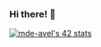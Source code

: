 ### Hi there! 👋

[![mde-avel's 42 stats](https://badge42.vercel.app/api/v2/clkwlpur9016408l3w4zzl7kc/stats?cursusId=21&coalitionId=291)](https://github.com/JaeSeoKim/badge42)

<!--



Here are some ideas to get you started:

- 🔭 I’m currently working on ...
- 🌱 I’m currently learning ...
- 👯 I’m looking to collaborate on ...
- 🤔 I’m looking for help with ...
- 💬 Ask me about ...
- 📫 How to reach me: ...
- 😄 Pronouns: ...
- ⚡ Fun fact: ...
-->
